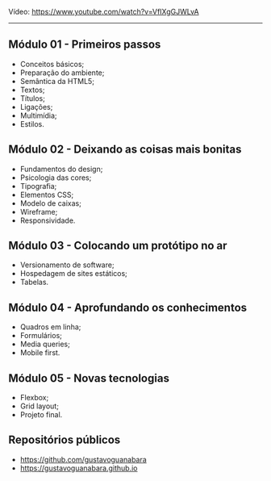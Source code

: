 Vídeo: https://www.youtube.com/watch?v=VfIXgGJWLvA

---
## Módulo 01 - Primeiros passos

- Conceitos básicos;
- Preparação do ambiente;
- Semântica da HTML5;
- Textos;
- Títulos;
- Ligações;
- Multimídia;
- Estilos.

## Módulo 02 - Deixando as coisas mais bonitas

- Fundamentos do design;
- Psicologia das cores;
- Tipografia;
- Elementos CSS;
- Modelo de caixas;
- Wireframe;
- Responsividade.

## Módulo 03 - Colocando um protótipo no ar

- Versionamento de software;
- Hospedagem de sites estáticos;
- Tabelas.

## Módulo 04 - Aprofundando os conhecimentos

- Quadros em linha;
- Formulários;
- Media queries;
- Mobile first.

## Módulo 05 - Novas tecnologias

- Flexbox;
- Grid layout;
- Projeto final.


## Repositórios públicos

* https://github.com/gustavoguanabara
* https://gustavoguanabara.github.io

